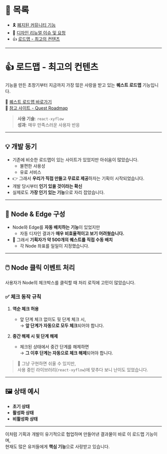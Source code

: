 # 📂 목록

- 🎗️ [폐지된 커뮤니티 기능](./community.md)
- 🎨 [디자인 리뉴얼 이슈 및 요청](./design.md)
- 👍 [로드맵 - 최고의 컨텐츠](./roadmap.md)

---

# 👍 로드맵 - 최고의 컨텐츠

기능을 만든 초창기부터 지금까지 가장 많은 사랑을 받고 있는 **퀘스트 로드맵** 기능입니다.

🔗 [퀘스트 로드맵 바로가기](https://eftlibrary.com/roadmap)  
🔗 [참고 사이트 - Quest Roadmap](https://tarkov-market.com/progression/quests-interactive)

> **사용 기술**: `react-xyflow`  
> **성과**: 매우 만족스러운 사용자 반응

---

## 💡 개발 동기

- 기존에 비슷한 로드맵이 있는 사이트가 있었지만 아쉬움이 많았습니다.
  - 불편한 사용성
  - 유료 서비스
- 👉 그래서 **우리가 직접 만들고 무료로 제공**하자는 기획이 시작되었습니다.
- 개발 당시부터 **인기 있을 것이라는 확신**
- 실제로도 **가장 인기 있는 기능**으로 자리 잡았습니다.

---

## 🧩 Node & Edge 구성

- Node와 Edge를 **자동 배치하는 기능**이 있었지만
  - 자동 디자인 결과가 **매우 비효율적이고 보기 어려웠습니다.**
- 🔧 그래서 **기획자가 약 500개의 퀘스트를 직접 수동 배치**
  - 각 Node 좌표를 일일이 지정했습니다.

---

## 🖱️ Node 클릭 이벤트 처리

사용자가 Node의 체크박스를 클릭할 때 처리 로직에 고민이 많았습니다.

### ✅ 체크 동작 규칙

1. **역순 체크 허용**

   - 앞 단계 체크 없이도 뒷 단계 체크 시,  
     → **앞 단계가 자동으로 모두 체크**되어야 합니다.

2. **중간 해제 시 뒷 단계 해제**
   - 체크된 상태에서 중간 단계를 해제하면  
     → **그 이후 단계는 자동으로 체크 해제**되어야 합니다.

> 📌 그냥 구현하면 쉬울 수 있지만,  
> 사용 중인 라이브러리(`react-xyflow`)에 맞추다 보니 난이도 있었습니다.

---

## 🖼️ 상태 예시

- **초기 상태**
- **활성화 상태**
- **비활성화 상태**

---

이처럼 기획과 개발이 유기적으로 협업하며 만들어낸 결과물이 바로 이 로드맵 기능이며,  
현재도 많은 유저들에게 **핵심 기능**으로 사랑받고 있습니다.

